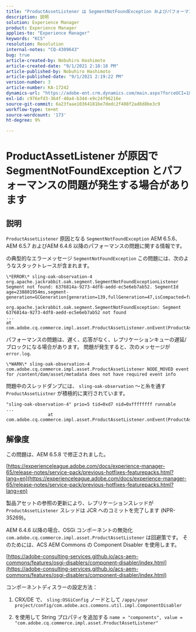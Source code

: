 ```yaml
---
title: "ProductAssetListener は SegmentNotFoundException およびパフォーマンスの問題を引き起こす可能性があります"
description: 説明
solution: Experience Manager
product: Experience Manager
applies-to: "Experience Manager"
keywords: "KCS"
resolution: Resolution
internal-notes: "CQ-4309643"
bug: true
article-created-by: Nobuhiro Hashimoto
article-created-date: "9/1/2021 2:18:18 PM"
article-published-by: Nobuhiro Hashimoto
article-published-date: "9/1/2021 2:19:22 PM"
version-number: 3
article-number: KA-17242
dynamics-url: "https://adobe-ent.crm.dynamics.com/main.aspx?forceUCI=1&pagetype=entityrecord&etn=knowledgearticle&id=a27a3073-2f0b-ec11-b6e6-00224808dc0d"
exl-id: c976efd3-364f-40a4-b344-e9c24f96216e
source-git-commit: 6a23faae10364181be7dedc2f408f2ad8d8be3c9
workflow-type: tm+mt
source-wordcount: '173'
ht-degree: 9%

---
```


# ProductAssetListener が原因で SegmentNotFoundException とパフォーマンスの問題が発生する場合があります

## 説明


`ProductAssetListener` 原因となる `SegmentNotFoundException` AEM 6.5.6、AEM 6.5.7 およびAEM 6.4.6 以降のパフォーマンスの問題に関する情報です。



の典型的なエラーメッセージ `SegmentNotFoundException` この問題には、次のようなスタックトレースが含まれます。

```
\*ERROR\* sling-oak-observation-4 org.apache.jackrabbit.oak.segment.SegmentNotFoundExceptionListener
Segment not found: 6376814a-9273-4df8-aedd-ec5e6eb7ab52. SegmentId age=238801954ms,segment-generation=GCGeneration{generation=139,fullGeneration=47,isCompacted=false}

org.apache.jackrabbit.oak.segment.SegmentNotFoundException: Segment 6376814a-9273-4df8-aedd-ec5e6eb7ab52 not found
...
at com.adobe.cq.commerce.impl.asset.ProductAssetListener.onEvent(ProductAssetListener.java:153)
```


パフォーマンスの問題は、遅く、応答がなく、レプリケーションキューの遅延/ブロックになる場合があります。 問題が発生すると、次のメッセージが `error.log`.

```
\*WARN\* sling-oak-observation-4 com.adobe.cq.commerce.impl.asset.ProductAssetListener NODE_MOVED event
for /content/dam/asset/metadata does not have required event info
```


問題中のスレッドダンプには、 `sling-oak-observation` ～と糸を通す `ProductAssetListner` が積極的に実行されています。

```
"sling-oak-observation-4" prio=5 tid=0xd7 nid=0xffffffff runnable 
...
                at com.adobe.cq.commerce.impl.asset.ProductAssetListener.onEvent(ProductAssetListener.java:153)
```

## 解像度


この問題は、AEM 6.5.8 で修正されました。

[https://experienceleague.adobe.com/docs/experience-manager-65/release-notes/service-pack/previous-hotfixes-featurepacks.html?lang=en](https://experienceleague.adobe.com/docs/experience-manager-65/release-notes/service-pack/previous-hotfixes-featurepacks.html?lang=en)

製品アセットの参照の更新により、レプリケーションスレッドが `ProductAssetListener` スレッドは JCR へのコミットを完了します (NPR-35269)。



AEM 6.4.6 以降の場合、OSGi コンポーネントの無効化 `com.adobe.cq.commerce.impl.asset.ProductAssetListener` は回避策です。 そのためには、ACS AEM Commons の Component Disabler を使用します。

[https://adobe-consulting-services.github.io/acs-aem-commons/features/osgi-disablers/component-disabler/index.html](https://adobe-consulting-services.github.io/acs-aem-commons/features/osgi-disablers/component-disabler/index.html)



コンポーネントディスラーの設定方法：

1. CRX/DE で、 `sling:OSGiConfig` ノードとして `/apps/your project/config/com.adobe.acs.commons.util.impl.ComponentDisabler`

2. を使用して String プロパティを追加する `name = "components", value =  "com.adobe.cq.commerce.impl.asset.ProductAssetListener"`
